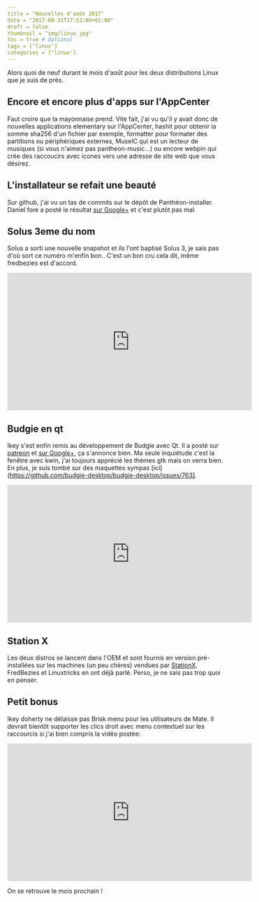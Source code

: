 ```yaml
---
title = "Nouvelles d'août 2017"
date = "2017-08-31T17:51:00+02:00"
draft = false
thumbnail = "img/linux.jpg"
toc = true # Optional
tags = ["linux"]
categories = ["linux"]
---
```


Alors quoi de neuf durant le mois d'août pour les deux distributions Linux que je suis de près.

## Encore et encore plus d'apps sur l'AppCenter

Faut croire que la mayonnaise prend. Vite fait, j'ai vu qu'il y avait donc de nouvelles applications elementary sur l'AppCenter, hashit pour obtenir la somme sha256 d'un fichier par exemple, formatter pour formater des partitions ou périphériques externes, MuseIC qui est un lecteur de musiques (si vous n'aimez pas pantheon-music...) ou encore webpin qui crée des raccoucirs avec icones vers une adresse de site web que vous désirez.

## L'installateur se refait une beauté

Sur github, j'ai vu un tas de commits sur le dépôt de Panthéon-installer. Daniel fore a posté le résultat [sur Google+](https://plus.google.com/b/109348840800096254191/+DanielFor%C3%A9/posts/eKF2gQhK5ui) et c'est plutôt pas mal.

## Solus 3eme du nom

Solus a sorti une nouvelle snapshot et ils l'ont baptisé Solus 3, je sais pas d'où sort ce numéro m'enfin bon.. C'est un bon cru cela dit, même fredbezies est d'accord.

<iframe width="560" height="315" src="https://www.youtube.com/embed/LSWvDOpQPfY" frameborder="0" allowfullscreen></iframe>

## Budgie en qt

Ikey s'est enfin remis au développement de Budgie avec Qt. Il a posté sur [patreon](https://www.patreon.com/posts/14105902) et [sur Google+](https://plus.google.com/b/109348840800096254191/+IkeyDoherty/posts/epFeP1jVrra), ça s'annonce bien. Ma seule inquiétude c'est la fenêtre avec kwin, j'ai toujours apprécié les thèmes gtk mais on verra bien. En plus, je suis tombé sur des maquettes sympas [ici](https://github.com/budgie-desktop/budgie-desktop/issues/763].

<iframe width="560" height="315" src="https://www.youtube.com/embed/Ot5SgCYRtS0" frameborder="0" allowfullscreen></iframe>

## Station X

Les deux distros se lancent dans l'OEM et sont fournis en version pré-installées sur les machines (un peu chères) vendues par [StationX](https://stationx.rocks/ ). FredBezies et Linuxtricks en ont déjà parlé. Perso, je ne sais pas trop quoi en penser.


## Petit bonus

Ikey doherty ne délaisse pas Brisk menu pour les utilisateurs de Mate. Il devrait bientôt supporter les clics droit avec menu contextuel sur les raccourcis si j'ai bien compris la vidéo postée:

<iframe width="560" height="315" src="https://www.youtube.com/embed/Cseji-7vV1o" frameborder="0" allowfullscreen></iframe>

On se retrouve le mois prochain !


